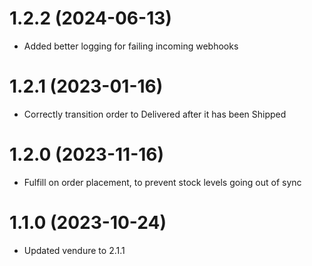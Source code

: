 # 1.2.2 (2024-06-13)

- Added better logging for failing incoming webhooks

# 1.2.1 (2023-01-16)

- Correctly transition order to Delivered after it has been Shipped

# 1.2.0 (2023-11-16)

- Fulfill on order placement, to prevent stock levels going out of sync

# 1.1.0 (2023-10-24)

- Updated vendure to 2.1.1
